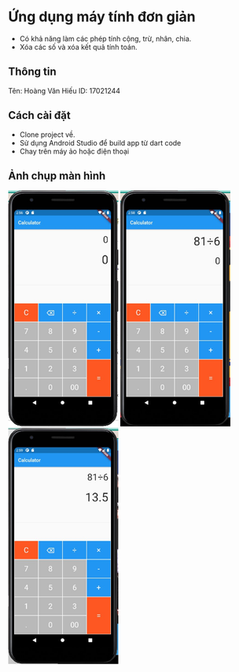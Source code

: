 # Ứng dụng máy tính đơn giản

- Có khả năng làm các phép tính cộng, trừ, nhân, chia.
- Xóa các số và xóa kết quả tính toán.

## Thông tin

Tên: Hoàng Văn Hiếu
ID: 17021244

## Cách cài đặt
- Clone project về.
- Sử dụng Android Studio để build app từ dart code
- Chay trên máy ảo hoặc điện thoại

## Ảnh chụp màn hình

<img height="480px" src="./img/Phone_cal.base.jpg"> <img height="480px" src="./img/Phone_cal.equa.jpg"> <img height="480px" src="./img/Phone_cal.res.jpg">
